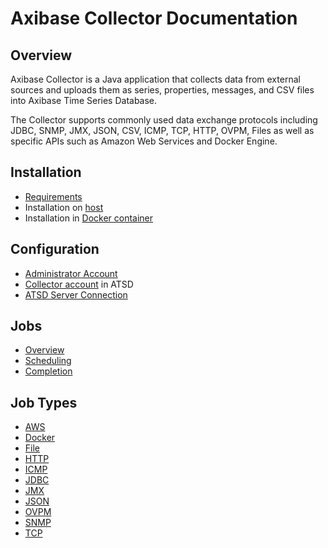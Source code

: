 # Axibase Collector Documentation

## Overview

Axibase Collector is a Java application that collects data from external sources and uploads them as series, properties,  messages, and CSV files into Axibase Time Series Database.

The Collector supports commonly used data exchange protocols including JDBC, SNMP, JMX, JSON, CSV, ICMP, TCP, HTTP, OVPM, Files as well as specific APIs such as Amazon Web Services and Docker Engine.

## Installation

* [Requirements](requirements.md)
* Installation on [host](installation.md)
* Installation in [Docker container](installation-on-docker.md)

## Configuration

* [Administrator Account](configure-administrator-account.md)
* [Collector account](collector-account.md) in ATSD
* [ATSD Server Connection](atsd-server-connection.md)

## Jobs

* [Overview](job-generic.md)
* [Scheduling](scheduling.md)
* [Completion](job-completion-messages.md)

## Job Types

* [AWS](jobs/aws.md)
* [Docker](jobs/docker.md)
* [File](jobs/file.md)
* [HTTP](jobs/http.md)
* [ICMP](jobs/icmp.md)
* [JDBC](jobs/jdbc.md)
* [JMX](jobs/jmx.md)
* [JSON](jobs/json.md)
* [OVPM](jobs/ovpm.md)
* [SNMP](jobs/smnp.md)
* [TCP](jobs/tcp.MD)


